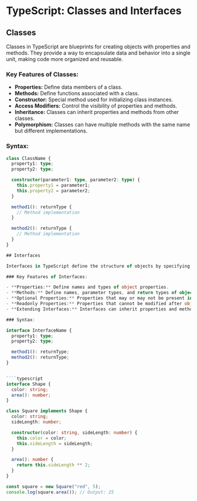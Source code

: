 # TypeScript: Classes and Interfaces

## Classes

Classes in TypeScript are blueprints for creating objects with properties and methods. They provide a way to encapsulate data and behavior into a single unit, making code more organized and reusable.

### Key Features of Classes:

- **Properties:** Define data members of a class.
- **Methods:** Define functions associated with a class.
- **Constructor:** Special method used for initializing class instances.
- **Access Modifiers:** Control the visibility of properties and methods.
- **Inheritance:** Classes can inherit properties and methods from other classes.
- **Polymorphism:** Classes can have multiple methods with the same name but different implementations.

### Syntax:

`````typescript
class ClassName {
  property1: type;
  property2: type;

  constructor(parameter1: type, parameter2: type) {
    this.property1 = parameter1;
    this.property2 = parameter2;
  }

  method1(): returnType {
    // Method implementation
  }

  method2(): returnType {
    // Method implementation
  }
}

## Interfaces

Interfaces in TypeScript define the structure of objects by specifying the properties and methods they should have. They provide a way to enforce contracts for implementing classes or objects.

### Key Features of Interfaces:

- **Properties:** Define names and types of object properties.
- **Methods:** Define names, parameter types, and return types of object methods.
- **Optional Properties:** Properties that may or may not be present in an object.
- **Readonly Properties:** Properties that cannot be modified after object initialization.
- **Extending Interfaces:** Interfaces can inherit properties and methods from other interfaces.

### Syntax:

interface InterfaceName {
  property1: type;
  property2: type;

  method1(): returnType;
  method2(): returnType;
}


````typescript
interface Shape {
  color: string;
  area(): number;
}

class Square implements Shape {
  color: string;
  sideLength: number;

  constructor(color: string, sideLength: number) {
    this.color = color;
    this.sideLength = sideLength;
  }

  area(): number {
    return this.sideLength ** 2;
  }
}

const square = new Square("red", 5);
console.log(square.area()); // Output: 25
`````
